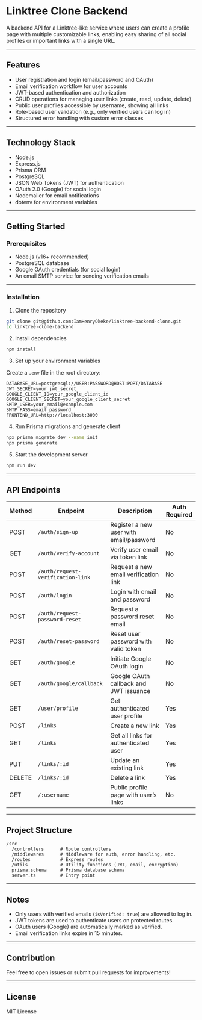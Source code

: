 # Linktree Clone Backend

A backend API for a Linktree-like service where users can create a profile page with multiple customizable links, enabling easy sharing of all social profiles or important links with a single URL.

---

## Features

- User registration and login (email/password and OAuth)
- Email verification workflow for user accounts
- JWT-based authentication and authorization
- CRUD operations for managing user links (create, read, update, delete)
- Public user profiles accessible by username, showing all links
- Role-based user validation (e.g., only verified users can log in)
- Structured error handling with custom error classes

---

## Technology Stack

- Node.js
- Express.js
- Prisma ORM
- PostgreSQL
- JSON Web Tokens (JWT) for authentication
- OAuth 2.0 (Google) for social login
- Nodemailer for email notifications
- dotenv for environment variables

---

## Getting Started

### Prerequisites

- Node.js (v16+ recommended)
- PostgreSQL database
- Google OAuth credentials (for social login)
- An email SMTP service for sending verification emails

---

### Installation

1. Clone the repository

```bash
git clone git@github.com:IamHenryOkeke/linktree-backend-clone.git
cd linktree-clone-backend
```

2. Install dependencies

```bash
npm install
```

3. Set up your environment variables

Create a `.env` file in the root directory:

```env
DATABASE_URL=postgresql://USER:PASSWORD@HOST:PORT/DATABASE
JWT_SECRET=your_jwt_secret
GOOGLE_CLIENT_ID=your_google_client_id
GOOGLE_CLIENT_SECRET=your_google_client_secret
SMTP_USER=your_email@example.com
SMTP_PASS=email_password
FRONTEND_URL=http://localhost:3000
```

4. Run Prisma migrations and generate client

```bash
npx prisma migrate dev --name init
npx prisma generate
```

5. Start the development server

```bash
npm run dev
```

---

## API Endpoints

| Method | Endpoint                          | Description                             | Auth Required |
| ------ | --------------------------------- | --------------------------------------- | ------------- |
| POST   | `/auth/sign-up`                   | Register a new user with email/password | No            |
| GET    | `/auth/verify-account`            | Verify user email via token link        | No            |
| POST   | `/auth/request-verification-link` | Request a new email verification link   | No            |
| POST   | `/auth/login`                     | Login with email and password           | No            |
| POST   | `/auth/request-password-reset`    | Request a password reset email          | No            |
| POST   | `/auth/reset-password`            | Reset user password with valid token    | No            |
| GET    | `/auth/google`                    | Initiate Google OAuth login             | No            |
| GET    | `/auth/google/callback`           | Google OAuth callback and JWT issuance  | No            |
| GET    | `/user/profile`         | Get authenticated user profile        | Yes           |
| POST   | `/links`                | Create a new link                     | Yes           |
| GET    | `/links`                | Get all links for authenticated user  | Yes           |
| PUT    | `/links/:id`            | Update an existing link               | Yes           |
| DELETE | `/links/:id`            | Delete a link                         | Yes           |
| GET    | `/:username`            | Public profile page with user’s links | No            |

---

## Project Structure

```
/src
  /controllers      # Route controllers
  /middlewares      # Middleware for auth, error handling, etc.
  /routes           # Express routes
  /utils            # Utility functions (JWT, email, encryption)
  prisma.schema     # Prisma database schema
  server.ts         # Entry point
```

---

## Notes

- Only users with verified emails (`isVerified: true`) are allowed to log in.
- JWT tokens are used to authenticate users on protected routes.
- OAuth users (Google) are automatically marked as verified.
- Email verification links expire in 15 minutes.

---

## Contribution

Feel free to open issues or submit pull requests for improvements!

---

## License

MIT License
